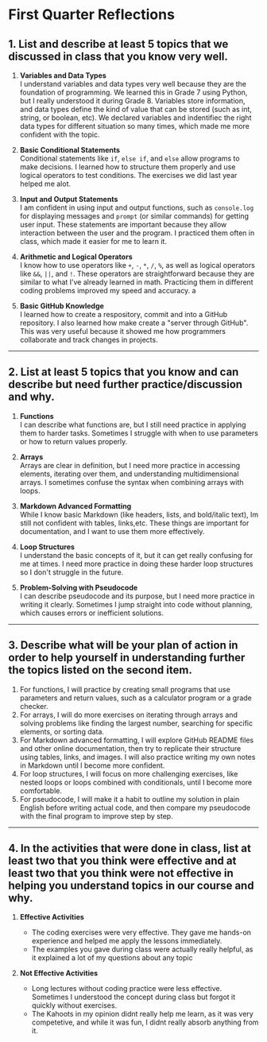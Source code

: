 # First Quarter Reflections

## 1. List and describe at least 5 topics that we discussed in class that you know very well.
1. **Variables and Data Types**  
   I understand variables and data types very well because they are the foundation of programming.  We learned this in Grade 7 using Python, but I really understood it during Grade 8. Variables store information, and data types define the kind of value that can be stored (such as int, string, or boolean, etc). We declared variables and indentifiec the right data types for different situation so many times, which made me more confident with the topic.

2. **Basic Conditional Statements**  
   Conditional statements like `if`, `else if`, and `else` allow programs to make decisions. I learned how to structure them properly and use logical operators to test conditions. The exercises we did last year helped me alot.

 3. **Input and Output Statements**  
   I am confident in using input and output functions, such as `console.log` for displaying messages and `prompt` (or similar commands) for getting user input. These statements are important because they allow interaction between the user and the program. I practiced them often in class, which made it easier for me to learn it.

4. **Arithmetic and Logical Operators**  
   I know how to use operators like `+`, `-`, `*`, `/`, `%`, as well as logical operators like `&&`, `||`, and `!`. These operators are straightforward because they are similar to what I’ve already learned in math. Practicing them in different coding problems improved my speed and accuracy.
a
5. **Basic GitHub Knowledge**  
   I learned how to  create a respository, commit and into a GitHub repository.  I also learned how  make create a "server through GitHub". This was very useful because it showed me how programmers collaborate and track changes in projects.

---

## 2. List at least 5 topics that you know and can describe but need further practice/discussion and why.
1. **Functions**  
   I can describe what functions are, but I still need practice in applying them to harder tasks. Sometimes I struggle with when to use parameters or how to return values properly.

2. **Arrays**  
   Arrays are clear in definition, but I need more practice in accessing elements, iterating over them, and understanding multidimensional arrays. I sometimes confuse the syntax when combining arrays with loops.

3. **Markdown Advanced Formatting**  
   While I know basic Markdown (like headers, lists, and bold/italic text), Im still  not confident with  tables, links,etc. These things are important for documentation, and I want to use them more effectively.

4. **Loop Structures**  
   I understand the basic concepts of it, but it can get really confusing for me at times.  I need more practice in doing these harder loop structures so I don't struggle in the future.

5. **Problem-Solving with Pseudocode**  
   I can describe pseudocode and its purpose, but I need more practice in writing it clearly. Sometimes I jump straight into code without planning, which causes errors or inefficient solutions.

---

## 3. Describe what will be your plan of action in order to help yourself in understanding further the topics listed on the second item.
1. For functions, I will practice by creating small programs that use parameters and return values, such as a calculator program or a grade checker.  
2. For arrays, I will do more exercises on iterating through arrays and solving problems like finding the largest number, searching for specific elements, or sorting data.  
3. For Markdown advanced formatting, I will explore GitHub README files and other online documentation, then try to replicate their structure using tables, links, and images. I will also practice writing my own notes in Markdown until I become more confident.  
4. For loop structures, I will focus on more challenging exercises, like nested loops or loops combined with conditionals, until I become more comfortable.  
5. For pseudocode, I will make it a habit to outline my solution in plain English before writing actual code, and then compare my pseudocode with the final program to improve step by step.  


---

## 4. In the activities that were done in class, list at least two that you think were effective and at least two that you think were not effective in helping you understand topics in our course and why.
1. **Effective Activities**  
   - The coding exercises  were very effective. They gave me hands-on experience and helped me apply the lessons immediately.  
   - The examples you gave during class were actually really helpful, as it explained a lot of my questions about any topic

2. **Not Effective Activities**  
   - Long lectures without coding practice were less effective. Sometimes I understood the concept during class but forgot it quickly without exercises.  
   - The Kahoots in my opinion didnt really help me learn, as it was very competetive, and while it was fun, I didnt really absorb anything from it.
